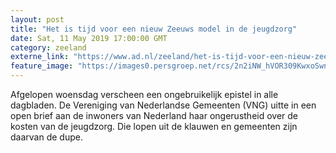 ```yaml
---
layout: post
title: "Het is tijd voor een nieuw Zeeuws model in de jeugdzorg"
date: Sat, 11 May 2019 17:00:00 GMT
category: zeeland
externe_link: "https://www.ad.nl/zeeland/het-is-tijd-voor-een-nieuw-zeeuws-model-in-de-jeugdzorg~a752a4c7/"
feature_image: "https://images0.persgroep.net/rcs/2n2iNW_hVOR309KwxoSwnsl9RDw/diocontent/147580749/_fitwidth/400/?appId=21791a8992982cd8da851550a453bd7f&quality=0.7"
---
```


Afgelopen woensdag verscheen een ongebruikelijk epistel in alle dagbladen. De Vereniging van Nederlandse Gemeenten (VNG) uitte in een open brief aan de inwoners van Nederland haar ongerustheid over de kosten van de jeugdzorg. Die lopen uit de klauwen en gemeenten zijn daarvan de dupe.
